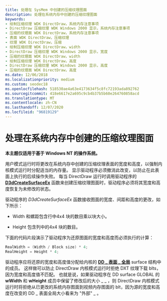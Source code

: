 ```yaml
---
title: 处理在 SysMem 中创建的压缩纹理图面
description: 处理在系统内存中创建的压缩纹理图面
keywords:
- 绘制压缩纹理 WDK DirectDraw，系统内存注意事项
- DirectDraw 压缩纹理 WDK Windows 2000 显示，系统内存注意事项
- 压缩的纹理面 WDK DirectDraw，系统内存注意事项
- 表面 WDK DirectDraw，压缩纹理
- 纹理 WDK DirectDraw，压缩
- 绘制压缩纹理 WDK DirectDraw，width
- DirectDraw 压缩纹理 WDK Windows 2000 显示，宽度
- 压缩的纹理面 WDK DirectDraw，width
- 绘制压缩纹理 WDK DirectDraw，高度
- DirectDraw 压缩纹理 WDK Windows 2000 显示，高度
- 压缩的纹理面 WDK DirectDraw，高度
ms.date: 12/06/2018
ms.localizationpriority: medium
ms.custom: seodec18
ms.openlocfilehash: 518530ae4a63e4173634f5c8fc72193ada892762
ms.sourcegitcommit: 418e6617e2a695c9cb4b37b5b60e264760858acd
ms.translationtype: MT
ms.contentlocale: zh-CN
ms.lasthandoff: 12/07/2020
ms.locfileid: "96819129"
---
```

# <a name="handling-compressed-texture-surfaces-created-in-system-memory"></a>处理在系统内存中创建的压缩纹理图面

**本主题仅适用于基于 Windows NT 的操作系统。**

用户模式运行时将更改在系统内存中创建的压缩纹理表面的宽度和高度，以强制内核模式运行时分配适当的内存量。 显示驱动程序必须撤消此改变，以防止在此表面上执行的后续操作失败。 每当 DirectDraw 运行时调用驱动程序的 [**D3dCreateSurfaceEx**](/windows/win32/api/ddrawint/nc-ddrawint-pdd_createsurfaceex) 函数来创建压缩纹理图面时，驱动程序必须将其宽度和高度恢复为未修改的状态。

驱动程序的 *D3dCreateSurfaceEx* 函数接收图面的宽度、间距和高度的更改，如下所示：

-   Width 和螺距包含行中4x4 块的数目乘以块大小。

-   Height 包含列中的4x4 块的数目。

下面的代码片段演示了驱动程序为还原图面的宽度和高度而必须执行的计算：

```cpp
RealWidth = (Width / Block size) * 4;
RealHeight = Height * 4;
```

驱动程序应将还原的宽度和高度值分配给内核的 [**DD \_ 表面 \_ 全局**](/windows/win32/api/ddrawint/ns-ddrawint-dd_surface_global) surface 结构中的成员。 这样做可以防止 DirectDraw 内核模式运行时拒绝 DXT 纹理下载 blts，因为宽度和高度值不匹配。 也就是说，如果驱动程序在 DD surface GLOBAL 的 **wWidth** 和 **wHeight** 成员中保留了修改后的大小 \_ \_ ，则 DirectDraw 内核模式运行时将拒绝从已更改的系统内存图面到视频内存图面的 blt，因为源的宽度和高度在改变的 DD \_ 表面全局大小看来为 "外部" \_ 。

 

